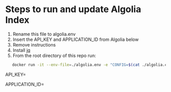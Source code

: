 # Steps to run and update Algolia Index

1. Rename this file to algolia.env
2. Insert the API_KEY and APPLICATION_ID from Algolia below
3. Remove instructions
4. Install [jq](https://stedolan.github.io/jq/download/)
5. From the root directory of this repo run:

```bash
   docker run -it --env-file=./algolia.env -e "CONFIG=$(cat ./algolia.config.json | jq -r tostring)" algolia/docsearch-scraper
```

API_KEY=<search api key>
APPLICATION_ID=<app id>
